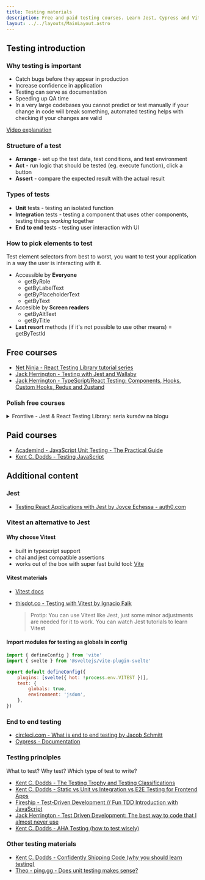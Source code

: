 ```yaml
---
title: Testing materials
description: Free and paid testing courses. Learn Jest, Cypress and Vitest. React testing, unit testing, integration testing, E2E testing and more
layout: ../../layouts/MainLayout.astro
---
```


## Testing introduction

### Why testing is important

- Catch bugs before they appear in production
- Increase confidence in application
- Testing can serve as documentation
- Speeding up QA time
- In a very large codebases you cannot predict or test manually if your change in code will break something, automated testing helps with checking if your changes are valid

[Video explanation](https://youtu.be/tit8PecSH70?t=115)

### Structure of a test

- **Arrange** - set up the test data, test conditions, and test environment
- **Act** - run logic that should be tested (eg. execute function), click a button
- **Assert** - compare the expected result with the actual result

### Types of tests

- **Unit** tests - testing an isolated function
- **Integration** tests - testing a component that uses other components, testing things _working_ together
- **End to end** tests - testing user interaction with UI

### How to pick elements to test

Test element selectors from best to worst, you want to test your application in a way the user is interacting with it.

- Accessible by **Everyone**
  - getByRole
  - getByLabelText
  - getByPlaceholderText
  - getByText
- Accesible by **Screen readers**
  - getByAltText
  - getByTitle
- **Last resort** methods (if it's not possible to use other means)
  = getByTestId

## Free courses

- [Net Ninja - React Testing Library tutorial series](https://www.youtube.com/watch?v=7dTTFW7yACQ&list=PL4cUxeGkcC9gm4_-5UsNmLqMosM-dzuvQ)
- [Jack Herrington - Testing with Jest and Wallaby](https://www.youtube.com/watch?v=FC5gM49xQPE)
- [Jack Herrington - TypeScript/React Testing: Components, Hooks, Custom Hooks, Redux and Zustand](https://www.youtube.com/watch?v=bvdHVxqjv80)

### Polish free courses

  <details>
  <summary>Frontlive - Jest & React Testing Library: seria kursów na blogu</summary>

- [Frontlive - Testowanie JS - podstawy](https://frontlive.pl/blog/podstawy-testowania)
- [Frontlive - Jest - pierwszy test](https://frontlive.pl/blog/jest-pierwszy-test)
- [Frontlive - Jest - mock functions](https://frontlive.pl/blog/jest-mockowanie)
- [Frontlive - React Testing Library - podstawy](https://frontlive.pl/blog/react-testing-library-podstawy)
- [Frontlive - React Testing Library - testy w praktyce](https://frontlive.pl/blog/react-testing-library-testy-w-praktyce)
- [Frontlive - React Testing Library - Mock Service Worker](https://frontlive.pl/blog/react-testing-library-msw)

</details>

## Paid courses

- [Academind - JavaScript Unit Testing - The Practical Guide](https://www.udemy.com/course/javascript-unit-testing-the-practical-guide/)
- [Kent C. Dodds - Testing JavaScript](https://testingjavascript.com/)

## Additional content

### Jest

- [Testing React Applications with Jest by Joyce Echessa - auth0.com](https://auth0.com/blog/testing-react-applications-with-jest/)

### Vitest an alternative to Jest

#### Why choose Vitest

- built in typescript support
- chai and jest compatible assertions
- works out of the box with super fast build tool: [Vite](https://vitejs.dev/)

#### Vitest materials

- [Vitest docs](https://vitest.dev/)
- [thisdot.co - Testing with Vitest by Ignacio Falk](https://www.thisdot.co/blog/testing-with-vitest)

  > Protip: You can use Vitest like Jest, just some minor adjustments are needed for it to work. You can watch Jest tutorials to learn Vitest

#### Import modules for testing as globals in config

```js
import { defineConfig } from 'vite'
import { svelte } from '@sveltejs/vite-plugin-svelte'

export default defineConfig({
	plugins: [svelte({ hot: !process.env.VITEST })],
	test: {
		globals: true,
		environment: 'jsdom',
	},
})
```

### End to end testing

- [circleci.com - What is end to end testing by Jacob Schmitt](https://circleci.com/blog/what-is-end-to-end-testing/#c-consent-modal)
- [Cypress - Documentation](https://docs.cypress.io/)

### Testing principles

What to test? Why test? Which type of test to write?

- [Kent C. Dodds - The Testing Trophy and Testing Classifications](https://kentcdodds.com/blog/the-testing-trophy-and-testing-classifications)
- [Kent C. Dodds - Static vs Unit vs Integration vs E2E Testing for Frontend Apps](https://kentcdodds.com/blog/static-vs-unit-vs-integration-vs-e2e-tests)
- [Fireship - Test-Driven Development // Fun TDD Introduction with JavaScript](https://www.youtube.com/watch?v=Jv2uxzhPFl4)
- [Jack Herrington - Test Driven Development: The best way to code that I almost never use](https://www.youtube.com/watch?v=EH9Suo_J4Ks)
- [Kent C. Dodds - AHA Testing (how to test wisely)](https://kentcdodds.com/blog/aha-testing)

### Other testing materials

- [Kent C. Dodds - Confidently Shipping Code (why you should learn testing)](https://kentcdodds.com/blog/confidently-shipping-code)
- [Theo - ping.gg - Does unit testing makes sense?](https://www.youtube.com/watch?v=ZGKGb109-I4)

